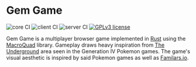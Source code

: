 # Gem Game

![core CI](https://github.com/WiredSound/gemgame/workflows/core/badge.svg) ![client CI](https://github.com/WiredSound/gemgame/workflows/client/badge.svg) ![server CI](https://github.com/WiredSound/gemgame/workflows/server/badge.svg) [![GPLv3 license](https://img.shields.io/badge/license-GPLv3-blue.svg)](https://www.gnu.org/licenses/gpl-3.0)

Gem Game is a multiplayer browser game implemented in [Rust](https://www.rust-lang.org/) using the [MacroQuad](https://github.com/not-fl3/macroquad) library. Gameplay draws heavy inspiration from [The Underground](https://bulbapedia.bulbagarden.net/wiki/The_Underground) area seen in the Generation IV Pokemon games. The game's visual aesthetic is inspired by said Pokemon games as well as [Familars.io](https://www.familiars.io/).

